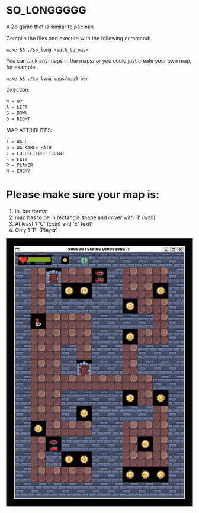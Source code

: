 # SO_LONGGGGG
A 2d game that is similar to pacman

Compile the files and execute with the following command:
```
make && ./so_long <path_to_map>
```

You can pick any maps in the maps/ or you could just create your own map, for example:
```
make && ./so_long maps/map9.ber
```

Direction:
```
W = UP
A = LEFT
S = DOWN
D = RIGHT
```

MAP ATTRIBUTES:
```
1 = WALL
0 = WALKABLE PATH
C = COLLECTIBLE (COIN)
E = EXIT
P = PLAYER
N = ENEMY
```

# Please make sure your map is:
1. in .ber format
2. map has to be in rectangle shape and cover with '1' (wall)
3. At least 1 'C' (coin) and 'E' (exit)
4. Only 1 'P' (Player)

![Gameplay in linux](https://github.com/NEIL-smtg/so_long/blob/main/demo.gif)
